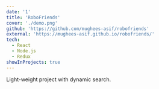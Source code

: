 ```yaml
---
date: '1'
title: 'RoboFriends'
cover: './demo.png'
github: 'https://github.com/mughees-asif/robofriends'
external: 'https://mughees-asif.github.io/robofriends/'
tech:
  - React
  - Node.js
  - Redux
showInProjects: true
---
```


Light-weight project with dynamic search.
